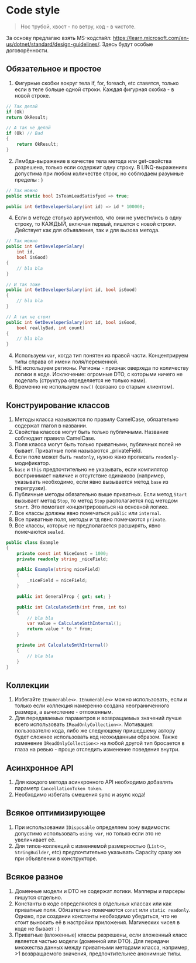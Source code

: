 # Code style
>Нос трубой, хвост - по ветру, код - в чистоте.

За основу предлагаю взять MS-кодстайл: https://learn.microsoft.com/en-us/dotnet/standard/design-guidelines/. Здесь будут особые договорённости.
## Обязательное и простое
1. Фигурные скобки вокруг тела if, for, foreach, etc ставятся, только если в теле больше одной строки.
Каждая фигурная скобка - в новой строке.
```csharp
// Так делай
if (Ok)
return OkResult;
```
```csharp
// А так не делай
if (Ok) // Bad
{    
    return OkResult;
}
```
2. Лямбда-выражение в качестве тела метода или get-свойства разрешена, только если содержит одну строку. В LINQ-выражениях допустима при любом количестве строк, но соблюдаем разумные пределы : )
```csharp
// Так можно
public static bool IsTeamLeadSatisfyed => true;

public int GetDeveloperSalary(int id) => id * 100000;
```
4. Если в методе столько аргументов, что они не уместились в одну строку, то КАЖДЫЙ, включая первый, пишется с новой строки. Действует как для объявления, так и для вызова метода.
```csharp
// Так можно
public int GetDeveloperSalary(
    int id,
    bool isGood)
{
    // bla bla
}

// И так тоже
public int GetDeveloperSalary(int id, bool isGood)
{
    // bla bla
}
```
```csharp
// А так не стоит
public int GetDeveloperSalary(int id, bool isGood,
    bool reallyBad, int count)
{
    // bla bla
}
```
4. Используем `var`, когда тип понятен из правой части. Концентрируем типы справа от имени поля/переменной.
5. НЕ используем регионы. Регионы - признак оверхеда по количеству логики в коде. Исключение: огромные DTO, с которыми ничего не поделать (структура определяется не только нами).
6. Временно не используем `new()` (связано со старым клиентом).
## Конструирование классов
1. Методы класса называются по правилу CamelCase, обязательно содержат глагол в названии.
2. Свойства классов могут быть только публичными. Название соблюдает правила CamelCase.
3. Поля класса могут быть только приватными, публичных полей не бывает. Приватные поля называются _privateField.
4. Если поле может быть `readonly`, нужно явно прописать `readonly`-модификатор.
4. `base` и `this` предпочтительно не указывать, если компилятор воспринимает наличие и отсутствие одинаково (например, указывать необходимо, если явно вызывается метод `base` из перегрузки).
5. Публичные методы обязательно выше приватных. Если метод `Start` вызывает метод `Stop`, то метод `Stop` располагается под методом `Start`. Это помогает концентрироваться на основной логике.
6. Все классы должны явно помечаться `public` или `internal`.
2. Все приватные поля, методы и тд явно помечаются `private`.
3. Все классы, которые не предполагается расширять, явно помечаются `sealed`.
```csharp
public class Example
{
    private const int NiceConst = 1000;
    private readonly string _niceField;

    public Example(string niceField)
    {
        _niceField = niceField;
    }

    public int GeneralProp { get; set; }

    public int CalculateSmth(int from, int to)
    {
        // bla bla
        var value = CalculateSmthInternal();
        return value * to * from;
    }

    private int CalculateSmthInternal()
    {
        // bla bla
    }
}
```
## Коллекции
1. Избегайте `IEnumerable<>`. `IEnumerable<>` можно использовать, если и только если коллекция намеренно создана неограниченного размера, а вычисление - отложенным.
2. Для передаваемых параметров и возвращаемых значений лучше всего использовать `IReadOnlyCollection<>`. Мотивация: пользователю кода, либо же следующему пришедшему автору будет сложнее использовать код неожиданным образом. Также изменение `IReadOnlyCollection<>` на любой другой тип бросается в глаза на ревью - проще отследить изменение поведения внутри.
## Асинхронное API
1. Для каждого метода асинхронного API необходимо добавлять параметр `CancellationToken token`.
2. Необходимо избегать смешения sync и async кода!
## Всякое оптимизирующее
1. При использовании `IDisposable` определяем зону видимости: допустимо использовать `using var`, но только если это не увеличивает её.
2. Для типов-коллекций с изменяемой размерностью (`List<>`, `StringBuilder`, etc) предпочтительно указывать Capacity сразу же при объявлении в конструкторе.
## Всякое разное
1. Доменные модели и DTO не содержат логики. Мапперы и парсеры пишутся отдельно.
2. Константы в коде определяются в отдельных классах или как приватные поля. Обязательно помечаются `const` или `static readonly`. Однако, при создании константы необходимо убедиться, что не стоит выносить её в настройки приложения. Магических чисел в коде не бывает : )
3. Приватные (вложенные) классы разрешены, если вложенный класс является частью модели (доменной или DTO). Для передачи множества данных между приватными методами класса, например, >1 возвращаемого значения, предпочтительнее анонимные типы.
